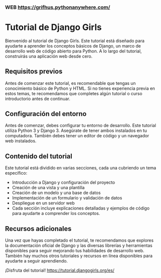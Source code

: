 ### WEB https://grifhus.pythonanywhere.com/
# Tutorial de Django Girls
Bienvenido al tutorial de Django Girls. Este tutorial está diseñado para ayudarte a aprender los conceptos básicos de Django, un marco de desarrollo web de código abierto para Python. A lo largo del tutorial, construirás una aplicación web desde cero.

## Requisitos previos
Antes de comenzar este tutorial, es recomendable que tengas un conocimiento básico de Python y HTML. Si no tienes experiencia previa en estos temas, te recomendamos que completes algún tutorial o curso introductorio antes de continuar.

## Configuración del entorno
Antes de comenzar, debes configurar tu entorno de desarrollo. Este tutorial utiliza Python 3 y Django 3. Asegúrate de tener ambos instalados en tu computadora. También debes tener un editor de código y un navegador web instalados.

## Contenido del tutorial
Este tutorial está dividido en varias secciones, cada una cubriendo un tema específico:

- Introducción a Django y configuración del proyecto
- Creación de una vista y una plantilla
- Creación de un modelo y una base de datos
- Implementación de un formulario y validación de datos
- Despliegue en un servidor web
- Cada sección incluye explicaciones detalladas y ejemplos de código para ayudarte a comprender los conceptos.

## Recursos adicionales
Una vez que hayas completado el tutorial, te recomendamos que explores la documentación oficial de Django y las diversas librerías y herramientas disponibles para seguir mejorando tus habilidades de desarrollo web. También hay muchos otros tutoriales y recursos en línea disponibles para ayudarte a seguir aprendiendo.

¡Disfruta del tutorial!
https://tutorial.djangogirls.org/es/


